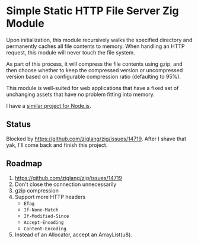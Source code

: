 # Simple Static HTTP File Server Zig Module

Upon initialization, this module recursively walks the specified directory and
permanently caches all file contents to memory. When handling an HTTP request,
this module will never touch the file system.

As part of this process, it will compress the file contents using gzip, and
then choose whether to keep the compressed version or uncompressed version
based on a configurable compression ratio (defaulting to 95%).

This module is well-suited for web applications that have a fixed set of
unchanging assets that have no problem fitting into memory.

I have a
[similar project for Node.js](https://github.com/andrewrk/connect-static).

## Status

Blocked by https://github.com/ziglang/zig/issues/14719. After I shave that yak,
I'll come back and finish this project.

## Roadmap

1. https://github.com/ziglang/zig/issues/14719
2. Don't close the connection unnecessarily
3. gzip compression
4. Support more HTTP headers
   * `ETag`
   * `If-None-Match`
   * `If-Modified-Since`
   * `Accept-Encoding`
   * `Content-Encoding`
5. Instead of an Allocator, accept an ArrayList(u8).

